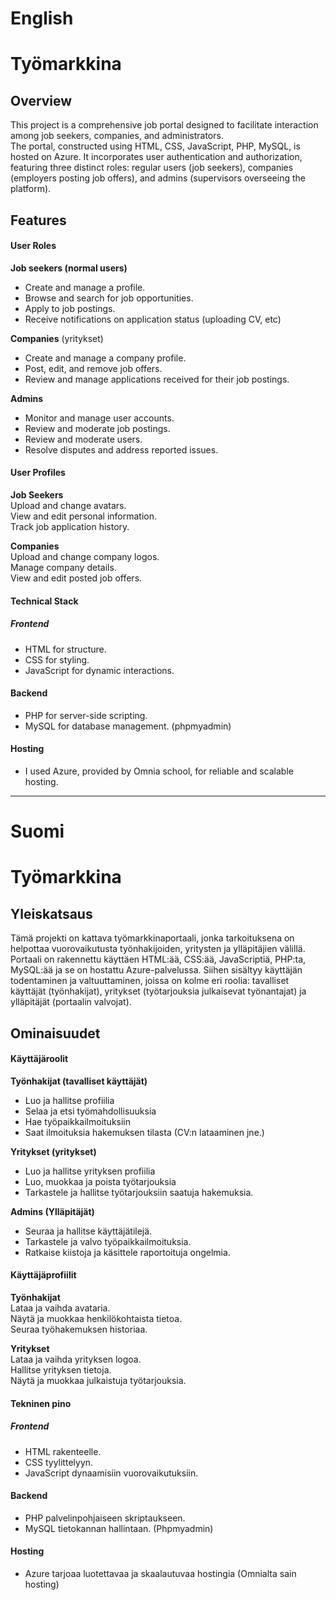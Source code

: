<h1>English</h1>
<h1 class="code-line" data-line-start=0 data-line-end=1 ><a id="Tymarkkina_0"></a>Työmarkkina</h1>
<h2 class="code-line" data-line-start=1 data-line-end=2 ><a id="Overview_1"></a>Overview</h2>
<p class="has-line-data" data-line-start="2" data-line-end="4">This project is a comprehensive job portal designed to facilitate interaction among job seekers, companies, and administrators.<br>
The portal, constructed using HTML, CSS, JavaScript, PHP, MySQL, is hosted on Azure. It incorporates user authentication and authorization, featuring three distinct roles: regular users (job seekers), companies (employers posting job offers), and admins (supervisors overseeing the platform).</p>
<h2 class="code-line" data-line-start=4 data-line-end=5 ><a id="Features_4"></a>Features</h2>
<h4 class="code-line" data-line-start=5 data-line-end=6 ><a id="User_Roles_5"></a>User Roles</h4>
<p class="has-line-data" data-line-start="6" data-line-end="7"><strong>Job seekers (normal users)</strong></p>
<ul>
<li class="has-line-data" data-line-start="7" data-line-end="8">Create and manage a profile.</li>
<li class="has-line-data" data-line-start="8" data-line-end="9">Browse and search for job opportunities.</li>
<li class="has-line-data" data-line-start="9" data-line-end="10">Apply to job postings.</li>
<li class="has-line-data" data-line-start="10" data-line-end="12">Receive notifications on application status (uploading CV, etc)</li>
</ul>
<p class="has-line-data" data-line-start="12" data-line-end="13"><strong>Companies</strong> (yritykset)</p>
<ul>
<li class="has-line-data" data-line-start="13" data-line-end="14">Create and manage a company profile.</li>
<li class="has-line-data" data-line-start="14" data-line-end="15">Post, edit, and remove job offers.</li>
<li class="has-line-data" data-line-start="15" data-line-end="17">Review and manage applications received for their job postings.</li>
</ul>
<p class="has-line-data" data-line-start="17" data-line-end="18"><strong>Admins</strong></p>
<ul>
<li class="has-line-data" data-line-start="18" data-line-end="19">Monitor and manage user accounts.</li>
<li class="has-line-data" data-line-start="19" data-line-end="20">Review and moderate job postings.</li>
<li class="has-line-data" data-line-start="20" data-line-end="21">Review and moderate users.</li>
<li class="has-line-data" data-line-start="21" data-line-end="23">Resolve disputes and address reported issues.</li>
</ul>
<h4 class="code-line" data-line-start=23 data-line-end=24 ><a id="User_Profiles_23"></a>User Profiles</h4>
<p class="has-line-data" data-line-start="24" data-line-end="28"><strong>Job Seekers</strong><br>
Upload and change avatars.<br>
View and edit personal information.<br>
Track job application history.</p>
<p class="has-line-data" data-line-start="29" data-line-end="33"><strong>Companies</strong><br>
Upload and change company logos.<br>
Manage company details.<br>
View and edit posted job offers.</p>
<h4 class="code-line" data-line-start=34 data-line-end=35 ><a id="Technical_Stack_34"></a>Technical Stack</h4>
<h5 class="code-line" data-line-start=35 data-line-end=36 ><a id="Frontend_35"></a>Frontend</h5>
<ul>
<li class="has-line-data" data-line-start="37" data-line-end="38">HTML for structure.</li>
<li class="has-line-data" data-line-start="38" data-line-end="39">CSS for styling.</li>
<li class="has-line-data" data-line-start="39" data-line-end="41">JavaScript for dynamic interactions.</li>
</ul>
<h4 class="code-line" data-line-start=41 data-line-end=42 ><a id="Backend_41"></a>Backend</h4>
<ul>
<li class="has-line-data" data-line-start="42" data-line-end="43">PHP for server-side scripting.</li>
<li class="has-line-data" data-line-start="43" data-line-end="45">MySQL for database management. (phpmyadmin)</li>
</ul>
<h4 class="code-line" data-line-start=45 data-line-end=46 ><a id="Hosting_45"></a>Hosting</h4>
<ul>
<li class="has-line-data" data-line-start="46" data-line-end="47">I used Azure, provided by Omnia school, for reliable and scalable hosting.</li>
</ul>

<hr>
<h1>Suomi</h1>
<h1 class="code-line" data-line-start=0 data-line-end=1 ><a id="Tymarkkina_0"></a>Työmarkkina</h1>
<h2 class="code-line" data-line-start=1 data-line-end=2 ><a id="Yleiskatsaus_1"></a>Yleiskatsaus</h2>
<p class="has-line-data" data-line-start="2" data-line-end="3">Tämä projekti on kattava työmarkkinaportaali, jonka tarkoituksena on helpottaa vuorovaikutusta työnhakijoiden, yritysten ja ylläpitäjien välillä. Portaali on rakennettu käyttäen HTML:ää, CSS:ää, JavaScriptiä, PHP:ta, MySQL:ää ja se on hostattu Azure-palvelussa. Siihen sisältyy käyttäjän todentaminen ja valtuuttaminen, joissa on kolme eri roolia: tavalliset käyttäjät (työnhakijat), yritykset (työtarjouksia julkaisevat työnantajat) ja ylläpitäjät (portaalin valvojat).</p>
<h2 class="code-line" data-line-start=3 data-line-end=4 ><a id="Ominaisuudet_3"></a>Ominaisuudet</h2>
<h4 class="code-line" data-line-start=4 data-line-end=5 ><a id="Kyttjroolit_4"></a>Käyttäjäroolit</h4>
<p class="has-line-data" data-line-start="5" data-line-end="6"><strong>Työnhakijat (tavalliset käyttäjät)</strong></p>
<ul>
<li class="has-line-data" data-line-start="6" data-line-end="7">Luo ja hallitse profiilia</li>
<li class="has-line-data" data-line-start="7" data-line-end="8">Selaa ja etsi työmahdollisuuksia</li>
<li class="has-line-data" data-line-start="8" data-line-end="9">Hae työpaikkailmoituksiin</li>
<li class="has-line-data" data-line-start="9" data-line-end="11">Saat ilmoituksia hakemuksen tilasta (CV:n lataaminen jne.)</li>
</ul>
<p class="has-line-data" data-line-start="11" data-line-end="12"><strong>Yritykset (yritykset)</strong></p>
<ul>
<li class="has-line-data" data-line-start="12" data-line-end="13">Luo ja hallitse yrityksen profiilia</li>
<li class="has-line-data" data-line-start="13" data-line-end="14">Luo, muokkaa ja poista työtarjouksia</li>
<li class="has-line-data" data-line-start="14" data-line-end="16">Tarkastele ja hallitse työtarjouksiin saatuja hakemuksia.</li>
</ul>
<p class="has-line-data" data-line-start="16" data-line-end="17"><strong>Admins (Ylläpitäjät)</strong></p>
<ul>
<li class="has-line-data" data-line-start="17" data-line-end="18">Seuraa ja hallitse käyttäjätilejä.</li>
<li class="has-line-data" data-line-start="18" data-line-end="19">Tarkastele ja valvo työpaikkailmoituksia.</li>
<li class="has-line-data" data-line-start="19" data-line-end="21">Ratkaise kiistoja ja käsittele raportoituja ongelmia.</li>
</ul>
<h4 class="code-line" data-line-start=21 data-line-end=22 ><a id="Kyttjprofiilit_21"></a>Käyttäjäprofiilit</h4>
<p class="has-line-data" data-line-start="22" data-line-end="26"><strong>Työnhakijat</strong><br>
Lataa ja vaihda avataria.<br>
Näytä ja muokkaa henkilökohtaista tietoa.<br>
Seuraa työhakemuksen historiaa.</p>
<p class="has-line-data" data-line-start="27" data-line-end="31"><strong>Yritykset</strong><br>
Lataa ja vaihda yrityksen logoa.<br>
Hallitse yrityksen tietoja.<br>
Näytä ja muokkaa julkaistuja työtarjouksia.</p>
<h4 class="code-line" data-line-start=32 data-line-end=33 ><a id="Tekninen_pino_32"></a>Tekninen pino</h4>
<h5 class="code-line" data-line-start=33 data-line-end=34 ><a id="Frontend_33"></a>Frontend</h5>
<ul>
<li class="has-line-data" data-line-start="35" data-line-end="36">HTML rakenteelle.</li>
<li class="has-line-data" data-line-start="36" data-line-end="37">CSS tyylittelyyn.</li>
<li class="has-line-data" data-line-start="37" data-line-end="39">JavaScript dynaamisiin vuorovaikutuksiin.</li>
</ul>
<h4 class="code-line" data-line-start=39 data-line-end=40 ><a id="Backend_39"></a>Backend</h4>
<ul>
<li class="has-line-data" data-line-start="40" data-line-end="41">PHP palvelinpohjaiseen skriptaukseen.</li>
<li class="has-line-data" data-line-start="41" data-line-end="43">MySQL tietokannan hallintaan. (Phpmyadmin)</li>
</ul>
<h4 class="code-line" data-line-start=43 data-line-end=44 ><a id="Hosting_43"></a>Hosting</h4>
<ul>
<li class="has-line-data" data-line-start="44" data-line-end="45">Azure tarjoaa luotettavaa ja skaalautuvaa hostingia (Omnialta sain hosting)</li>
</ul>
